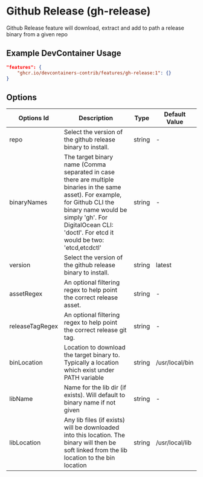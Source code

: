 
# Github Release (gh-release)

Github Release feature will download, extract and add to path a release binary from a given repo

## Example DevContainer Usage

```json
"features": {
    "ghcr.io/devcontainers-contrib/features/gh-release:1": {}
}
```

## Options

| Options Id | Description | Type | Default Value |
|-----|-----|-----|-----|
| repo | Select the version of the github release binary to install. | string | - |
| binaryNames | The target binary name (Comma separated in case there are multiple binaries in the same asset). For example, for Github CLI the binary name would be simply 'gh'. For DigitalOcean CLI: 'doctl'. For etcd it would be two: 'etcd,etcdctl' | string | - |
| version | Select the version of the github release binary to install. | string | latest |
| assetRegex | An optional filtering regex to help point the correct release asset. | string | - |
| releaseTagRegex | An optional filtering regex to help point the correct release git tag. | string | - |
| binLocation | Location to download the target binary to. Typically a location which exist under PATH variable | string | /usr/local/bin |
| libName | Name for the lib dir (if exists). Will default to binary name if not given | string | - |
| libLocation | Any lib files (if exists) will be downloaded into this location. The binary will then be soft linked from the lib location to the bin location | string | /usr/local/lib |


